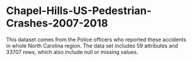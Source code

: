 # Chapel-Hills-US-Pedestrian-Crashes-2007-2018
This dataset comes from the Police officers who reported these accidents in whole North Carolina region. The data set includes 59 attributes and 33707 rows, which also include null or missing values. 
